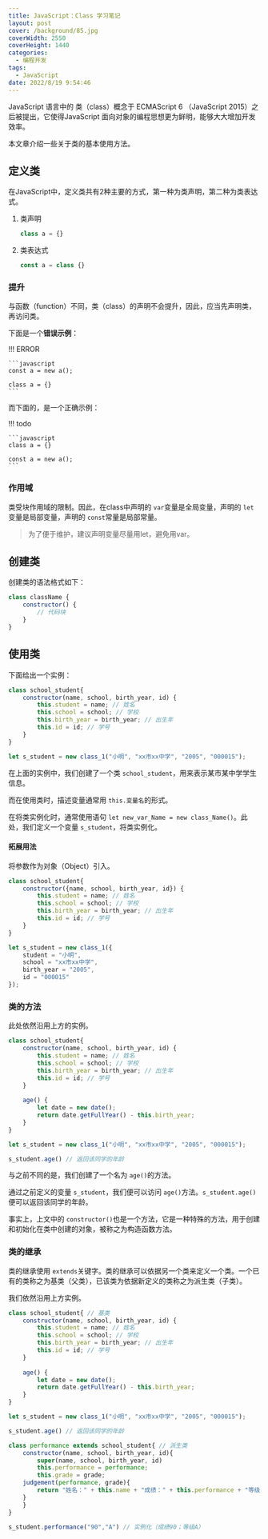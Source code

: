 ```yaml
---
title: JavaScript：Class 学习笔记
layout: post
cover: /background/85.jpg
coverWidth: 2550
coverHeight: 1440
categories:
  - 编程开发
tags:
  - JavaScript
date: 2022/8/19 9:54:46
---
```

JavaScript 语言中的 类（class）概念于 ECMAScript 6 （JavaScript 2015）之后被提出，它使得JavaScript 面向对象的编程思想更为鲜明，能够大大增加开发效率。

本文章介绍一些关于类的基本使用方法。

<!--more-->

## 定义类

在JavaScript中，定义类共有2种主要的方式，第一种为类声明，第二种为类表达式。

1. 类声明

   ```javascript
   class a = {}
   ```
2. 类表达式

   ```javascript
   const a = class {}
   ```

### 提升

与函数（function）不同，类（class）的声明不会提升，因此，应当先声明类，再访问类。

下面是一个**错误示例**：

!!! ERROR

    ```javascript
    const a = new a();

    class a = {}
    ```

而下面的，是一个正确示例：

!!! todo

    ```javascript
    class a = {}

    const a = new a();
    ```

### 作用域

类受块作用域的限制。因此，在class中声明的 ``var``变量是全局变量，声明的 ``let``变量是局部变量，声明的 ``const``常量是局部常量。

> 为了便于维护，建议声明变量尽量用let，避免用var。

## 创建类

创建类的语法格式如下：

```javascript
class className {
	constructor() {
		// 代码块
	}
}
```

## 使用类

下面给出一个实例：

```javascript
class school_student{
	constructor(name, school, birth_year, id) {
        this.student = name; // 姓名
        this.school = school; // 学校
        this.birth_year = birth_year; // 出生年
        this.id = id; // 学号
    }
}

let s_student = new class_1("小明", "xx市xx中学", "2005", "000015");
```

在上面的实例中，我们创建了一个类 ``school_student``，用来表示某市某中学学生信息。

而在使用类时，描述变量通常用 ``this.变量名``的形式。

在将类实例化时，通常使用语句 ``let new_var_Name = new class_Name()``。此处，我们定义一个变量 ``s_student``，将类实例化。

#### 拓展用法

将参数作为对象（Object）引入。

```javascript
class school_student{
	constructor({name, school, birth_year, id}) {
        this.student = name; // 姓名
        this.school = school; // 学校
        this.birth_year = birth_year; // 出生年
        this.id = id; // 学号
    }
}

let s_student = new class_1({
	student = "小明",
	school = "xx市xx中学",
	birth_year = "2005",
	id = "000015"
});
```

### 类的方法

此处依然沿用上方的实例。

```javascript
class school_student{
	constructor(name, school, birth_year, id) {
        this.student = name; // 姓名
        this.school = school; // 学校
        this.birth_year = birth_year; // 出生年
        this.id = id; // 学号
    }
  
    age() {
        let date = new date();
        return date.getFullYear() - this.birth_year;
    }
}

let s_student = new class_1("小明", "xx市xx中学", "2005", "000015");

s_student.age() // 返回该同学的年龄
```

与之前不同的是，我们创建了一个名为 ``age()``的方法。

通过之前定义的变量 ``s_student``，我们便可以访问 ``age()``方法。``s_student.age()``便可以返回该同学的年龄。

事实上，上文中的 ``constructor()``也是一个方法，它是一种特殊的方法，用于创建和初始化在类中创建的对象，被称之为构造函数方法。

### 类的继承

类的继承使用 ``extends``关键字。类的继承可以依据另一个类来定义一个类。一个已有的类称之为基类（父类），已该类为依据新定义的类称之为派生类（子类）。

我们依然沿用上方实例。

```javascript
class school_student{ // 基类
	constructor(name, school, birth_year, id) {
        this.student = name; // 姓名
        this.school = school; // 学校
        this.birth_year = birth_year; // 出生年
        this.id = id; // 学号
    }
  
    age() {
        let date = new date();
        return date.getFullYear() - this.birth_year;
    }
}

let s_student = new class_1("小明", "xx市xx中学", "2005", "000015");

s_student.age() // 返回该同学的年龄

class performance extends school_student{ // 派生类
    constructor(name, school, birth_year, id){
        super(name, school, birth_year, id)
        this.performance = performance;
        this.grade = grade;
    judgement(performance, grade){
        return "姓名：" + this.name + "成绩：" + this.performance + "等级：" + this.grade
    }
    }
}

s_student.performance("90","A") // 实例化（成绩90；等级A）
```

